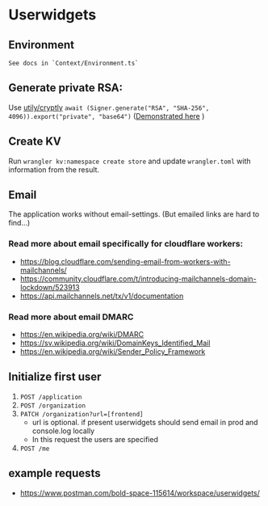 # Userwidgets
## Environment
	See docs in `Context/Environment.ts`
## Generate private RSA:
Use [utily/cryptly](https://github.com/utily/cryptly)
`await (Signer.generate("RSA", "SHA-256", 4096)).export("private", "base64")` ([Demonstrated here](https://github.com/utily/cryptly/blob/master/Signer/Rsa.spec.ts#L22-L42) )

## Create KV
Run `wrangler kv:namespace create store` and update `wrangler.toml` with information from the result.

## Email
The application works without email-settings.
(But emailed links are hard to find...)

### Read more about email specifically for cloudflare workers:
* https://blog.cloudflare.com/sending-email-from-workers-with-mailchannels/
* https://community.cloudflare.com/t/introducing-mailchannels-domain-lockdown/523913
* https://api.mailchannels.net/tx/v1/documentation
### Read more about email DMARC
* https://en.wikipedia.org/wiki/DMARC
* https://sv.wikipedia.org/wiki/DomainKeys_Identified_Mail
* https://en.wikipedia.org/wiki/Sender_Policy_Framework

## Initialize first user
1. `POST /application`
2. `POST /organization`
3. `PATCH /organization?url=[frontend]`
   * url is optional. if present userwidgets should send email in prod and console.log locally
   * In this request the users are specified
4. `POST /me`

## example requests
* https://www.postman.com/bold-space-115614/workspace/userwidgets/

